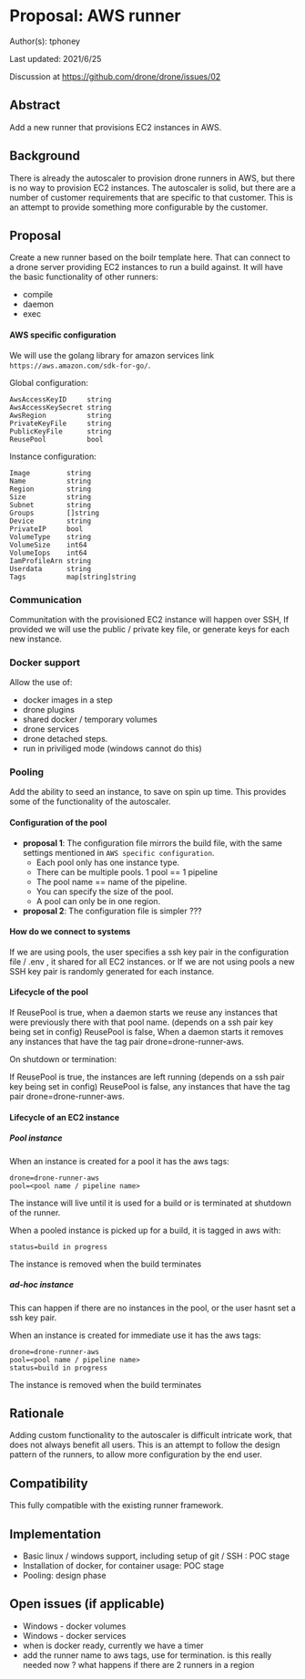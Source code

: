 # Proposal: AWS runner 

Author(s): tphoney

Last updated: 2021/6/25

Discussion at https://github.com/drone/drone/issues/02

## Abstract

Add a new runner that provisions EC2 instances in AWS.

## Background

There is already the autoscaler to provision drone runners in AWS, but there is no way to provision EC2 instances. The autoscaler is solid, but there are a number of customer requirements that are specific to that customer. This is an attempt to provide something more configurable by the customer.

## Proposal

Create a new runner based on the boilr template here. That can connect to a drone server providing EC2 instances to run a build against. It will have the basic functionality of other runners:

- compile
- daemon
- exec

#### AWS specific configuration

We will use the golang library for amazon services link `https://aws.amazon.com/sdk-for-go/`.

Global configuration:

```
AwsAccessKeyID     string
AwsAccessKeySecret string
AwsRegion          string
PrivateKeyFile     string
PublicKeyFile      string
ReusePool          bool
```

Instance configuration:

```
Image         string
Name          string
Region        string
Size          string
Subnet        string
Groups        []string
Device        string
PrivateIP     bool
VolumeType    string
VolumeSize    int64
VolumeIops    int64
IamProfileArn string
Userdata      string
Tags          map[string]string
```
### Communication

Communitation with the provisioned EC2 instance will happen over SSH, If provided we will use the public / private key file, or generate keys for each new instance. 

### Docker support

Allow the use of:

- docker images in a step 
- drone plugins
- shared docker / temporary volumes
- drone services 
- drone detached steps.
- run in priviliged mode (windows cannot do this)

### Pooling

Add the ability to seed an instance, to save on spin up time. This provides some of the functionality of the autoscaler. 

#### Configuration of the pool

- **proposal 1**: The configuration file mirrors the build file, with the same settings mentioned in `AWS specific configuration`. 
  -  Each pool only has one instance type. 
  -  There can be multiple pools. 1 pool == 1 pipeline
  -  The pool name == name of the pipeline.
  -  You can specify the size of the pool. 
  -  A pool can only be in one region.
- **proposal 2**: The configuration file is simpler ???

#### How do we connect to systems

If we are using pools, the user specifies a ssh key pair in the configuration file / .env , it shared for all EC2 instances. 
or
If we are not using pools a new SSH key pair is randomly generated for each instance.

#### Lifecycle of the pool

If ReusePool is true, when a daemon starts we reuse any instances that were previously there with that pool name. (depends on a ssh pair key being set in config)
   ReusePool is false, When a daemon starts it removes any instances that have the tag pair drone=drone-runner-aws. 
   
On shutdown or termination:

If ReusePool is true, the instances are left running (depends on a ssh pair key being set in config)
   ReusePool is false, any instances that have the tag pair drone=drone-runner-aws. 

#### Lifecycle of an EC2 instance

##### Pool instance

When an instance is created for a pool it has the aws tags:

```
drone=drone-runner-aws
pool=<pool name / pipeline name>
```
The instance will live until it is used for a build or is terminated at shutdown of the runner.

When a pooled instance is picked up for a build, it is tagged in aws with:

```
status=build in progress
```

The instance is removed when the build terminates

##### ad-hoc instance

This can happen if there are no instances in the pool, or the user hasnt set a ssh key pair.

When an instance is created for immediate use it has the aws tags:

```
drone=drone-runner-aws
pool=<pool name / pipeline name>
status=build in progress
```

The instance is removed when the build terminates

## Rationale

Adding custom functionality to the autoscaler is difficult intricate work, that does not always benefit all users. This is an attempt to follow the design pattern of the runners, to allow more configuration by the end user.

## Compatibility

This fully compatible with the existing runner framework.

## Implementation

- Basic linux / windows support, including setup of git / SSH : POC stage
- Installation of docker, for container usage: POC stage
- Pooling: design phase

## Open issues (if applicable)

- Windows - docker volumes
- Windows - docker services
- when is docker ready, currently we have a timer
- add the runner name to aws tags, use for termination. is this really needed now ? what happens if there are 2 runners in a region
